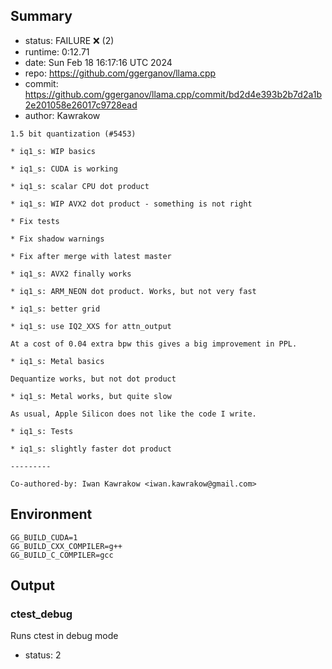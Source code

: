 ## Summary

- status:  FAILURE ❌ (2)
- runtime: 0:12.71
- date:    Sun Feb 18 16:17:16 UTC 2024
- repo:    https://github.com/ggerganov/llama.cpp
- commit:  https://github.com/ggerganov/llama.cpp/commit/bd2d4e393b2b7d2a1b2e201058e26017c9728ead
- author:  Kawrakow
```
1.5 bit quantization (#5453)

* iq1_s: WIP basics

* iq1_s: CUDA is working

* iq1_s: scalar CPU dot product

* iq1_s: WIP AVX2 dot product - something is not right

* Fix tests

* Fix shadow warnings

* Fix after merge with latest master

* iq1_s: AVX2 finally works

* iq1_s: ARM_NEON dot product. Works, but not very fast

* iq1_s: better grid

* iq1_s: use IQ2_XXS for attn_output

At a cost of 0.04 extra bpw this gives a big improvement in PPL.

* iq1_s: Metal basics

Dequantize works, but not dot product

* iq1_s: Metal works, but quite slow

As usual, Apple Silicon does not like the code I write.

* iq1_s: Tests

* iq1_s: slightly faster dot product

---------

Co-authored-by: Iwan Kawrakow <iwan.kawrakow@gmail.com>
```

## Environment

```
GG_BUILD_CUDA=1
GG_BUILD_CXX_COMPILER=g++
GG_BUILD_C_COMPILER=gcc
```

## Output

### ctest_debug

Runs ctest in debug mode
- status: 2
```

```

